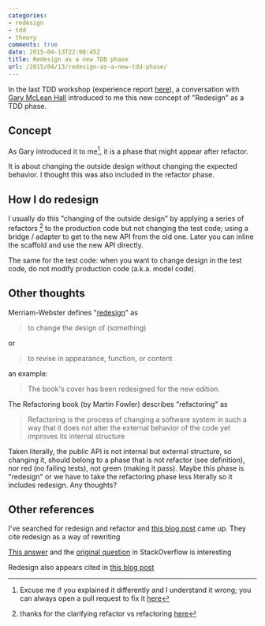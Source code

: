 ```yaml
---
categories:
- redesign
- tdd
- theory
comments: true
date: 2015-04-13T22:00:45Z
title: Redesign as a new TDD phase
url: /2015/04/13/redesign-as-a-new-tdd-phase/
---
```


In the last TDD workshop (experience report [here](../../../../2015/04/12/jason-gorman-tdd-intensive-workshop)), a conversation with [Gary McLean Hall][gary] introduced to me this new concept of "Redesign" as a TDD phase.

## Concept

As Gary introduced it to me[^1], it is a phase that might appear after refactor.

It is about changing the outside design without changing the expected behavior. I thought this was also included in the refactor phase.

## How I do redesign

I usually do this "changing of the outside design" by applying a series of refactors [^2] to the production code but not changing the test code; using a bridge / adapter to get to the new API from the old one. Later you can inline the scaffold and use the new API directly.

The same for the test code: when you want to change design in the test code, do not modify production code (a.k.a. model code).

## Other thoughts

Merriam-Webster defines "[redesign][dictionary]" as

> to change the design of (something)

or

> to revise in appearance, function, or content

an example: 

> The book's cover has been redesigned for the new edition.

The Refactoring book (by Martin Fowler) describes "refactoring" as

> Refactoring is the process of changing a software system in such a way that it does not alter the external behavior of the code yet improves its internal structure

Taken literally, the public API is not internal but external structure, so changing it, should belong to a phase that is not refactor (see definition), nor red (no failing tests), not green (making it pass). Maybe this phase is "redesign" or we have to take the refactoring phase less literally so it includes redesign. Any thoughts?

## Other references

I've searched for redesign and refactor and [this blog post][refactoring-not-redesign] came up. They cite redesign as a way of rewriting

[This answer](http://stackoverflow.com/a/80758/1181094) and the [original question](http://stackoverflow.com/a/80758/1181094) in StackOverflow is interesting

Redesign also appears cited in [this blog post](http://blog.testdouble.com/posts/2014-01-25-the-failures-of-intro-to-tdd.html)


[gary]: http://twitter.com/@garymcleanhall
[refactoring-not-redesign]: https://practicingruby.com/articles/refactoring-is-not-redesign
[dictionary]: http://www.merriam-webster.com/dictionary/redesign

[^1]: Excuse me if you explained it differently and I understand it wrong; you can always open a pull request to fix it [here](https://github.com/alvarogarcia7/blog_source/tree/source/source/_posts)

[^2]: thanks for the clarifying refactor vs refactoring [here](http://blog.4mm.co.uk/2012/12/11/pet-peeve-726.html)